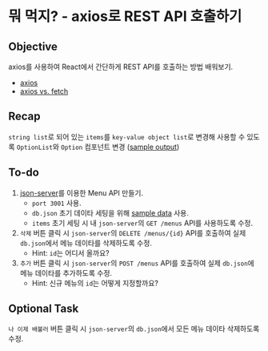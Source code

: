 # 뭐 먹지? - axios로 REST API 호출하기

## Objective
axios를 사용하여 React에서 간단하게 REST API를 호출하는 방법 배워보기.
- [axios](https://github.com/axios/axios)
- [axios vs. fetch](https://blog.logrocket.com/axios-or-fetch-api/)

## Recap
`string list`로 되어 있는 `items`를 `key-value object list`로 변경해 사용할 수 있도록 `OptionList`와 `Option` 컴포넌트 변경 ([sample output](https://my-json-server.typicode.com/jihyun-um/mo-mokji-server/menus))

## To-do
1. [json-server](https://github.com/typicode/json-server)를 이용한 Menu API 만들기.
	- `port 3001` 사용.
	- `db.json` 초기 데이타 세팅을 위해 [sample data](https://my-json-server.typicode.com/jihyun-um/mo-mokji-server/db) 사용.
	- `items` 초기 세팅 시 내 `json-server`의 `GET /menus` API를 사용하도록 수정.
2. `삭제` 버튼 클릭 시 `json-server`의 `DELETE /menus/{id}` API를 호출하여 실제 `db.json`에서 메뉴 데이타를 삭제하도록 수정.
	- Hint: `id`는 어디서 올까요?
3. `추가` 버튼 클릭 시 `json-server`의 `POST /menus` API를 호출하여  실제 `db.json`에 메뉴 데이타를 추가하도록 수정.
	- Hint: 신규 메뉴의 `id`는 어떻게 지정할까요?

## Optional Task
`나 이제 배불러` 버튼 클릭 시 `json-server`의 `db.json`에서 모든 메뉴 데이타 삭제하도록 수정.
